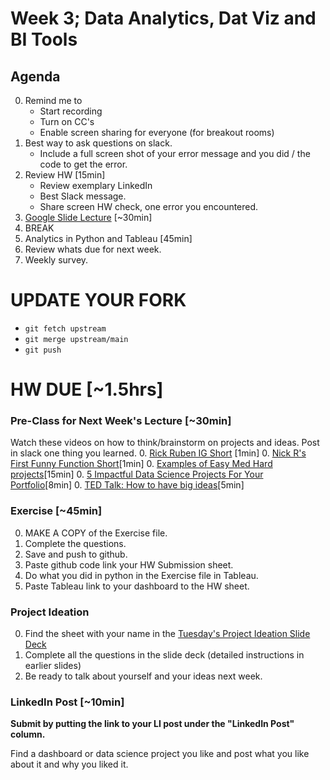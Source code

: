 # Week 3; Data Analytics, Dat Viz and BI Tools 


## Agenda 
0. Remind me to 
	* Start recording
	* Turn on CC's 
	* Enable screen sharing for everyone (for breakout rooms)
0. Best way to ask questions on slack. 
    * Include a full screen shot of your error message and you did / the code to get the error.  
0. Review HW  [15min]
    * Review exemplary LinkedIn 
    * Best Slack message. 
    * Share screen HW check, one error you encountered. 
0. [Google Slide Lecture](https://docs.google.com/presentation/d/1Z6SShSi8QSN4px6FbAGc8EO_VcYZ6Lo9a9_ihC8d7lY/edit?usp=sharing) [~30min]
0. BREAK
0. Analytics in Python and Tableau [45min]
0. Review whats due for next week. 
0. Weekly survey. 

# UPDATE YOUR FORK
* `git fetch upstream`
* `git merge upstream/main`
* `git push`


# HW DUE [~1.5hrs]
### Pre-Class for Next Week's Lecture [~30min]
Watch these videos on how to think/brainstorm on projects and ideas. Post in slack one thing you learned. 
0. [Rick Ruben IG Short](https://www.instagram.com/screenwritinginla/reel/C0Qe8vMOGHH/) [1min]
0. [Nick R's First Funny Function Short](https://www.youtube.com/shorts/FXiLOfout3Y)[1min]
0. [Examples of Easy Med Hard projects](https://www.youtube.com/watch?v=sw3o0rAazMg&ab_channel=NicholasRenotte)[15min]
0. [5 Impactful Data Science Projects For Your Portfolio](https://www.youtube.com/watch?v=QMP858aZcow&ab_channel=KenJee)[8min]
0. [TED Talk: How to have big ideas](https://www.youtube.com/watch?v=mtn31hh6kU4&ab_channel=TEDArchive)[5min]

### Exercise [~45min]
0. MAKE A COPY of the Exercise file.
0. Complete the questions.
0. Save and push to github.
0. Paste github code link your HW Submission sheet. 
0. Do what you did in python in the Exercise file in Tableau. 
0. Paste Tableau link to your dashboard to the HW sheet. 


### Project Ideation
0. Find the sheet with your name in the [Tuesday's Project Ideation Slide Deck](https://docs.google.com/presentation/d/1M355UVgttLeRFuzXqU-yWEQlcegJ3C3oQGR17cxrqTc/edit#slide=id.g1540cac7256_0_0)
0. Complete all the questions in the slide deck (detailed instructions in earlier slides)
0. Be ready to talk about yourself and your ideas next week. 

### LinkedIn Post [~10min]
__Submit by putting the link to your LI post under the "LinkedIn Post" column.__

Find a dashboard or data science project you like and post what you like about it and why you liked it.
